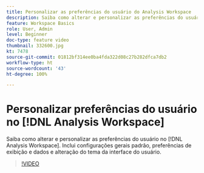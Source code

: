 ```yaml
---
title: Personalizar as preferências do usuário do Analysis Workspace
description: Saiba como alterar e personalizar as preferências do usuário no Analysis Workspace
feature: Workspace Basics
role: User, Admin
level: Beginner
doc-type: feature video
thumbnail: 332600.jpg
kt: 7478
source-git-commit: 01812bf314ee0ba4fda322d08c27b282dfca7db2
workflow-type: ht
source-wordcount: '43'
ht-degree: 100%

---
```



# Personalizar preferências do usuário no [!DNL Analysis Workspace]

Saiba como alterar e personalizar as preferências do usuário no [!DNL Analysis Workspace]. Inclui configurações gerais padrão, preferências de exibição e dados e alteração do tema da interface do usuário.

>[!VIDEO](https://video.tv.adobe.com/v/332600/?quality=12&learn=on)
